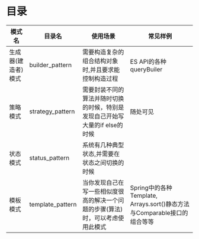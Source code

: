 # 目录

|模式名|目录名|使用场景|常见样例|
|-----|-----|-----|-----|
|生成器(建造者)模式|builder_pattern|需要构造复杂的组合结构对象时,并且要求能控制构造过程|ES API的各种queryBuiler|
|策略模式|strategy_pattern|需要封装不同的算法并随时切换的时候，特别是发现自己开始写大量的if else的时候|随处可见|
|状态模式|status_pattern|系统有几种典型状态,并需要在状态之间切换的时候||
|模板模式|template_pattern|当你发现自己在写一些相似度很高的解决一个问题的步骤(算法)时，可以考虑使用此模式|Spring中的各种Template, Arrays.sort()静态方法与Comparable接口的组合等等|
